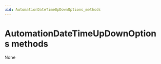 ```yaml
---
uid: AutomationDateTimeUpDownOptions_methods
---
```


# AutomationDateTimeUpDownOptions methods

None
